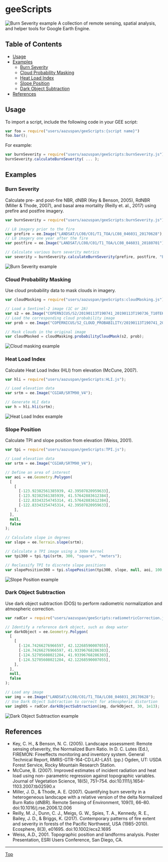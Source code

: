 # geeScripts
![Burn Severity example](https://i.imgur.com/wEaOgaQ.png)
A collection of remote sensing, spatial analysis, and helper tools for Google Earth Engine.

## Table of Contents
- [Usage](https://github.com/aazuspan/geeScripts#Usage)
- [Examples](https://github.com/aazuspan/geeScripts#Examples)
  * [Burn Severity](https://github.com/aazuspan/geeScripts#Burn-Severity)
  * [Cloud Probability Masking](https://github.com/aazuspan/geeScripts#Cloud-Probability-Masking)
  * [Heat Load Index](https://github.com/aazuspan/geeScripts#Heat-Load-Index)
  * [Slope Position](https://github.com/aazuspan/geeScripts#Slope-Position)
  * [Dark Object Subtraction](https://github.com/aazuspan/geeScripts#Dark-Object-Subtraction)
- [References](https://github.com/aazuspan/geeScripts#References)

## Usage
To import a script, include the following code in your GEE script:
```javascript
var foo = require("users/aazuspan/geeScripts:{script name}")
foo.bar();
```

For example:
```javascript
var burnSeverity = require("users/aazuspan/geeScripts:burnSeverity.js")
burnSeverity.calculateBurnSeverity( ... );
```

## Examples
### Burn Severity
Calculate pre- and post-fire NBR, dNBR (Key & Benson, 2005), RdNBR (Miller & Thode, 2007), and basal area mortality (Reilly et. al., 2017) using prefire and postfire imagery.

```javascript
var burnSeverity = require("users/aazuspan/geeScripts:burnSeverity.js");

// L8 imagery prior to the fire
var prefire = ee.Image("LANDSAT/LC08/C01/T1_TOA/LC08_046031_20170628");
// L8 imagery one year after the fire
var postfire = ee.Image("LANDSAT/LC08/C01/T1_TOA/LC08_046031_20180701");

// Calculate various burn severity metrics
var severity = burnSeverity.calculateBurnSeverity(prefire, postfire, "B5", "B6");
```
![Burn Severity example](https://i.imgur.com/wEaOgaQ.png)

### Cloud Probability Masking
Use cloud probability data to mask clouds in imagery.

```javascript
var cloudMasking = require("users/aazuspan/geeScripts:cloudMasking.js");

// Load a Sentinel-2 image (1C or 2A)
var s2 = ee.Image("COPERNICUS/S2/20190113T190741_20190113T190736_T10TEK");
// Load the corresponding cloud probability image
var prob = ee.Image("COPERNICUS/S2_CLOUD_PROBABILITY/20190113T190741_20190113T190736_T10TEK");

// Mask clouds in the original image
var cloudMasked = cloudMasking.probabilityCloudMask(s2, prob);
```

![Cloud masking example](https://i.imgur.com/P4oyNTH.png)

### Heat Load Index
Calculate Heat Load Index (HLI) from elevation (McCune, 2007).

```javascript
var hli = require("users/aazuspan/geeScripts:HLI.js");

// Load elevation data
var srtm = ee.Image("CGIAR/SRTM90_V4");

// Generate HLI data
var h = hli.hli(srtm);
```

![Heat Load Index example](https://i.imgur.com/nIe6Jcb.png)

### Slope Position
Calculate TPI and slope position from elevation (Weiss, 2001).

```javascript
var tpi = require("users/aazuspan/geeScripts:TPI.js");

// Load elevation data
var srtm = ee.Image("CGIAR/SRTM90_V4");

// Define an area of interest
var aoi = ee.Geometry.Polygon(
  [
    [
      [-123.92382561385939, 42.39507820959633],
      [-123.92382561385939, 41.57642883612384],
      [-122.83343254745314, 41.57642883612384],
      [-122.83343254745314, 42.39507820959633],
    ],
  ],
  null,
  false
);

// Calculate slope in degrees
var slope = ee.Terrain.slope(srtm);

// Calculate a TPI image using a 300m kernel
var tpi300 = tpi.tpi(srtm, 300, "square", "meters");

// Reclassify TPI to discrete slope positions
var slopePosition300 = tpi.slopePosition(tpi300, slope, null, aoi, 100, 1e12);
```

![Slope Position example](https://i.imgur.com/v7ZqBfR.png)

### Dark Object Subtraction
Use dark object subtraction (DOS) to perform radiometric normalization and atmospheric correction.
```javascript
var radCor = require("users/aazuspan/geeScripts:radiometricCorrection.js");

// Identify a reference dark object, such as deep water
var darkObject = ee.Geometry.Polygon(
  [
    [
      [-124.74266276966597, 42.12268590007055],
      [-124.74266276966597, 41.93396768286303],
      [-124.52705608021284, 41.93396768286303],
      [-124.52705608021284, 42.12268590007055],
    ],
  ],
  null,
  false
);

// Load any image
var img = ee.Image("LANDSAT/LC08/C01/T1_TOA/LC08_046031_20170628");
// Use Dark Object Subtraction to correct for atmospheric distortion
var imgDOS = radCor.darkObjectSubtraction(img, darkObject, 30, 1e13);
```
![Dark Object Subtraction example](https://i.imgur.com/lVY156s.png)


## References
- Key, C. H., & Benson, N. C. (2005). Landscape assessment: Remote sensing ofseverity, the Normalized Burn Ratio. In D. C. Lutes (Ed.), FIREMON: Fireeffects monitoring and inventory system. General Technical Report, RMRS-GTR-164-CD:LA1-LA51. (pp.) Ogden, UT: USDA Forest Service, Rocky Mountain Research Station.
- McCune, B. (2007). Improved estimates of incident radiation and heat load using non- parametric regression against topographic variables. Journal of Vegetation Science, 18(5), 751–754. doi:10.1111/j.1654-1103.2007.tb02590.x 
- Miller, J. D., & Thode, A. E. (2007). Quantifying burn severity in a heterogeneous landscape with a relative version of the delta Normalized Burn Ratio (dNBR). Remote Sensing of Environment, 109(1), 66–80. doi:10.1016/j.rse.2006.12.006
- Reilly, M. J., Dunn, C. J., Meigs, G. W., Spies, T. A., Kennedy, R. E., Bailey, J. D., & Briggs, K. (2017). Contemporary patterns of fire extent and severity in forests of the Pacific Northwest, USA (1985-2010). Ecosphere, 8(3), e01695. doi:10.1002/ecs2.1695 
- Weiss, A.D., 2001. Topographic position and landforms analysis. Poster Presentation,
ESRI Users Conference, San Diego, CA.  

---
[Top](https://github.com/aazuspan/geeScripts#geeScripts)

